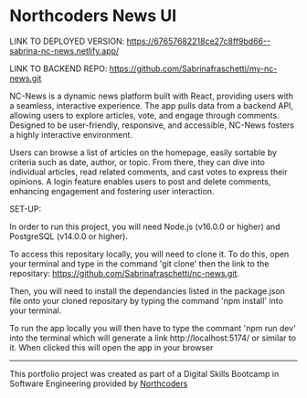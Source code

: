 # Northcoders News UI

LINK TO DEPLOYED VERSION:
https://67657682218ce27c8ff9bd66--sabrina-nc-news.netlify.app/


LINK TO BACKEND REPO:
https://github.com/Sabrinafraschetti/my-nc-news.git


NC-News is a dynamic news platform built with React, providing users with a seamless, interactive experience. The app pulls data from a backend API, allowing users to explore articles, vote, and engage through comments. Designed to be user-friendly, responsive, and accessible, NC-News fosters a highly interactive environment.

Users can browse a list of articles on the homepage, easily sortable by criteria such as date, author, or topic. From there, they can dive into individual articles, read related comments, and cast votes to express their opinions. A login feature enables users to post and delete comments, enhancing engagement and fostering user interaction.


SET-UP:

In order to run this project, you will need Node.js (v16.0.0 or higher) and PostgreSQL (v14.0.0 or higher).

To access this repositary locally, you will need to clone it. To do this, open your terminal and type in the command 'git clone' then the link to the repositary: https://github.com/Sabrinafraschetti/nc-news.git. 

Then, you will need to install the dependancies listed in the package.json file onto your cloned repositary by typing the command 'npm install' into your terminal.

To run the app locally you will then have to type the commant 'npm run dev' into the terminal which will generate a link http://localhost:5174/ or similar to it. When clicked this will open the app in your browser

--- 

This portfolio project was created as part of a Digital Skills Bootcamp in Software Engineering provided by [Northcoders](https://northcoders.com/)